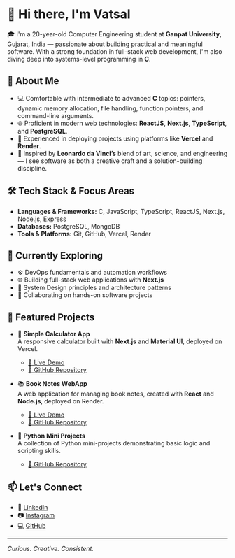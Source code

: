 # 👋 Hi there, I'm Vatsal

🎓 I'm a 20-year-old Computer Engineering student at **Ganpat University**, Gujarat, India — passionate about building practical and meaningful software. With a strong foundation in full-stack web development, I'm also diving deep into systems-level programming in **C**.

## 🧠 About Me

- 💻 Comfortable with intermediate to advanced **C** topics: pointers, dynamic memory allocation, file handling, function pointers, and command-line arguments.
- 🌐 Proficient in modern web technologies: **ReactJS**, **Next.js**, **TypeScript**, and **PostgreSQL**.
- 🚀 Experienced in deploying projects using platforms like **Vercel** and **Render**.
- 🎯 Inspired by **Leonardo da Vinci’s** blend of art, science, and engineering — I see software as both a creative craft and a solution-building discipline.

## 🛠️ Tech Stack & Focus Areas

- **Languages & Frameworks:** C, JavaScript, TypeScript, ReactJS, Next.js, Node.js, Express
- **Databases:** PostgreSQL, MongoDB
- **Tools & Platforms:** Git, GitHub, Vercel, Render

## 🌱 Currently Exploring

- ⚙️ DevOps fundamentals and automation workflows
- 🌐 Building full-stack web applications with **Next.js**
- 🧠 System Design principles and architecture patterns
- 🤝 Collaborating on hands-on software projects

## 📌 Featured Projects

- 🔢 **Simple Calculator App**  
  A responsive calculator built with **Next.js** and **Material UI**, deployed on Vercel.  
  - [🔗 Live Demo](https://calculator-nextjs-chi.vercel.app/)
  - [📂 GitHub Repository](https://github.com/IamVatsal/calculator_nextjs)

- 📚 **Book Notes WebApp**  
  A web application for managing book notes, created with **React** and **Node.js**, deployed on Render.  
  - [🔗 Live Demo](https://book-notes-webapp.onrender.com/)
  - [📂 GitHub Repository](https://github.com/IamVatsal/Book-Notes-WebApp)

- 🐍 **Python Mini Projects**  
  A collection of Python mini-projects demonstrating basic logic and scripting skills.  
  - [📂 GitHub Repository](https://github.com/IamVatsal/python_mini_projects)

## 📫 Let's Connect

- 🔗 [LinkedIn](https://www.linkedin.com/in/vatsal-patel0609/)
- 📷 [Instagram](https://www.instagram.com/vatsal06/)
- 💻 [GitHub](https://github.com/IamVatsal)

---

*Curious. Creative. Consistent.*
